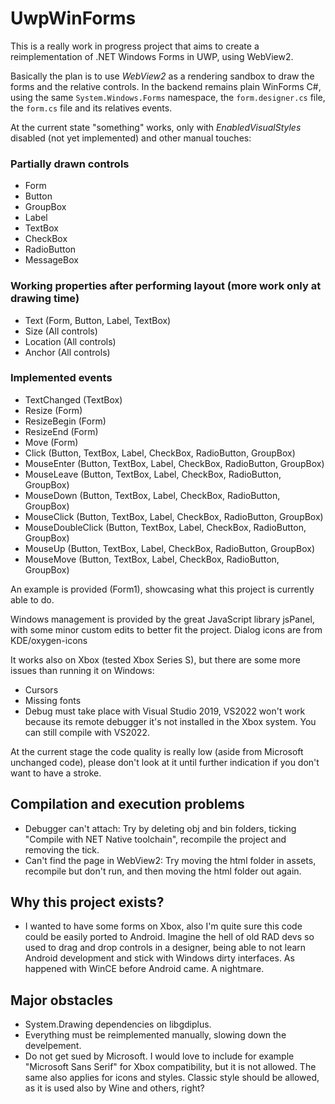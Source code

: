 
# UwpWinForms

This is a really work in progress project that aims to create a reimplementation of .NET Windows Forms in UWP, using WebView2.

Basically the plan is to use *WebView2* as a rendering sandbox to draw the forms and the relative controls. In the backend remains plain WinForms C#, using the same `System.Windows.Forms` namespace, the `form.designer.cs` file, the `form.cs` file and its relatives events.

At the current state "something" works, only with *EnabledVisualStyles* disabled (not yet implemented) and other manual touches:

### Partially drawn controls
- Form
- Button
- GroupBox
- Label
- TextBox
- CheckBox
- RadioButton
- MessageBox

### Working properties after performing layout (more work only at drawing time)
- Text (Form, Button, Label, TextBox)
- Size (All controls)
- Location (All controls)
- Anchor (All controls)

### Implemented events
- TextChanged (TextBox)
- Resize (Form)
- ResizeBegin (Form)
- ResizeEnd (Form)
- Move (Form)
- Click (Button, TextBox, Label, CheckBox, RadioButton, GroupBox)
- MouseEnter (Button, TextBox, Label, CheckBox, RadioButton, GroupBox)
- MouseLeave (Button, TextBox, Label, CheckBox, RadioButton, GroupBox)
- MouseDown (Button, TextBox, Label, CheckBox, RadioButton, GroupBox)
- MouseClick (Button, TextBox, Label, CheckBox, RadioButton, GroupBox)
- MouseDoubleClick (Button, TextBox, Label, CheckBox, RadioButton, GroupBox)
- MouseUp (Button, TextBox, Label, CheckBox, RadioButton, GroupBox)
- MouseMove (Button, TextBox, Label, CheckBox, RadioButton, GroupBox)

An example is provided (Form1), showcasing what this project is currently able to do.

Windows management is provided by the great JavaScript library jsPanel, with some minor custom edits to better fit the project.
Dialog icons are from KDE/oxygen-icons

It works also on Xbox (tested Xbox Series S), but there are some more issues than running it on Windows:
- Cursors
- Missing fonts
- Debug must take place with Visual Studio 2019, VS2022 won't work because its remote debugger it's not installed in the Xbox system. You can still compile with VS2022.

At the current stage the code quality is really low (aside from Microsoft unchanged code), please don't look at it until further indication if you don't want to have a stroke.

## Compilation and execution problems
- Debugger can't attach: Try by deleting obj and bin folders, ticking "Compile with NET Native toolchain", recompile the  project and removing the tick. 
- Can't find the page in WebView2: Try moving the html folder in assets, recompile but don't run, and then moving the html folder out again. 

## Why this project exists?
- I wanted to have some forms on Xbox, also I'm quite sure this code could be easily ported to Android. Imagine the hell of old RAD devs so used to drag and drop controls in a designer, being able to not learn Android development and stick with Windows dirty interfaces. As happened with WinCE before Android came. A nightmare. 

## Major obstacles
- System.Drawing dependencies on libgdiplus.
- Everything must be reimplemented manually, slowing down the develpement.
- Do not get sued by Microsoft. I would love to include for example "Microsoft Sans Serif" for Xbox compatibility, but it is not allowed. The same also applies for icons and styles. Classic style should be allowed, as it is used also by Wine and others, right?
